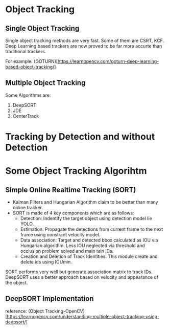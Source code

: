 # Object Tracking
## Single Object Tracking
Single object tracking methods are very fast. Some of them are CSRT, KCF. Deep Learning based trackers are now proved to be far more accurte than traditional trackers.

For example: (GOTURN)[https://learnopencv.com/goturn-deep-learning-based-object-tracking/]

## Multiple Object Tracking
Some Algorithms are:
1. DeepSORT
2. JDE
3. CenterTrack

# Tracking by Detection and without Detection

# Some Object Tracking Algorihtm
## Simple Online Realtime Tracking (SORT)
- Kalman Filters and Hungarian Algorithm claim to be better than many online tracker.
- SORT is made of 4 key components which are as follows:
	* Detection: Indentify the target object using detection model lie YOLO.
	* Estimation: Propagate the detections from current frame to the next frame using constrant velocity model. 
	* Data association: Target and detected bbox calculated as IOU via Hungarian algorithm. Less IOU neglected via threshold and occlusion problem solved and main tain IDs.
	* Creation and Deletion of Track Identities: This module create and delete ids using IOUmin.

SORT performs very well but generate association matrix to track IDs. DeepSORT uses a better approach based on velocity and appearance of the object.

## DeepSORT Implementation














reference: (Object Tracking-OpenCV)[https://learnopencv.com/understanding-multiple-object-tracking-using-deepsort/]

